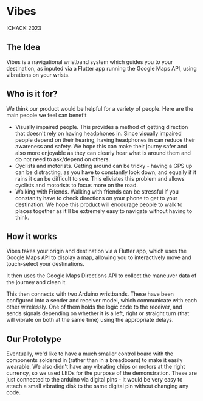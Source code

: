 # Vibes

ICHACK 2023 

## The Idea

Vibes is a navigational wristband system which guides you to your destination, as inputed via a Flutter app running the Google Maps API, using vibrations on your wrists. 

## Who is it for?

We think our product would be helpful for a variety of people. Here are the main people we feel can benefit

- Visually impaired people. This provides a method of getting direction that doesn't rely on having headphones in. Since visually impaired people depend on their hearing, having headphones in can reduce their awareness and safety. We hope this can make their journy safer and also more enjoyable as they can clearly hear what is around them and do not need to ask/depend on others. 
- Cyclists and motorists. Getting around can be tricky - having a GPS up can be distracting, as you have to constantly look down, and equally if it rains it can be difficult to see. This eliviates this problem and allows cyclists and motorists to focus more on the road. 
- Walking with Friends. Walking with friends can be stressful if you constanlty have to check directions on your phone to get to your destination. We hope this product will encourage people to walk to places together as it'll be extremely easy to navigate without having to think.

## How it works

Vibes takes your origin and destination via a Flutter app, which uses the Google Maps API to display a map, allowing you to interactively move and touch-select your destinations. 

It then uses the Google Maps Directions API to collect the maneuver data of the journey and clean it. 

This then connects with two Arduino wristbands. These have been configured into a sender and receiver model, which communicate with each other wirelessly. One of them holds the logic code to the receiver, and sends signals depending on whether it is a left, right or straight turn (that will vibrate on both at the same time) using the appropriate delays. 

## Our Prototype

Eventually, we'd like to have a much smaller control board with the components soldered in (rather than in a breadboars) to make it easily wearable. We also didn't have any vibrating chips or motors at the right currency, so we used LEDs for the purpose of the demonstration. These are just connected to the arduino via digital pins - it would be very easy to attach a small vibrating disk to the same digital pin without changing any code. 
